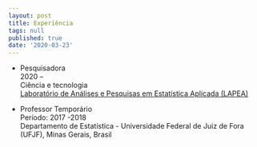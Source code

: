 ```yaml
---
layout: post
title: Experiência
tags: null
published: true
date: '2020-03-23'
---
```

- Pesquisadora  
2020 –  
Ciência e tecnologia  
[Laboratório de Análises e Pesquisas em Estatística Aplicada (LAPEA)](http://www.ppestbio.ufv.br/?page_id=2143)


- Professor Temporário  
Período: 2017 -2018  
Departamento de Estatística - 
Universidade Federal de Juiz de Fora (UFJF), Minas Gerais, Brasil  
 

